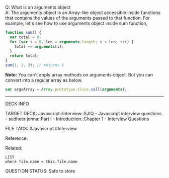 Q: What is an arguments object  
A: The arguments object is an Array-like object accessible inside functions that contains the values of the arguments passed to that function. For example, let's see how to use arguments object inside sum function,
```javascript
function sum() {
  var total = 0;
  for (var i = 0, len = arguments.length; i < len; ++i) {
    total += arguments[i];
  }
  return total;
}
sum(1, 2, 3); // returns 6
```
**Note:** You can't apply array methods on arguments object. But you can convert into a regular array as below.
```javascript
var argsArray = Array.prototype.slice.call(arguments);
```
<!--ID: 1693596712054-->

---

DECK INFO

TARGET DECK: Javascript::Interview::SJIQ - Javascript interview questions - sudheer jonna::Part I - Introduction::Chapter 1 - Interview Questions

FILE TAGS: #Javascript #Interview

Reference:

Related:

```dataview
LIST
where file.name = this.file.name
```

QUESTION STATUS: Safe to store